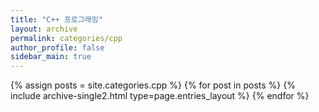 ```yaml
---
title: "C++ 프로그래밍"
layout: archive
permalink: categories/cpp
author_profile: false
sidebar_main: true
---
```



{% assign posts = site.categories.cpp %}
{% for post in posts %} {% include archive-single2.html type=page.entries_layout %} {% endfor %}